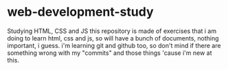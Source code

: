 # web-development-study
Studying HTML, CSS and JS 
this repository is made of exercises that i am doing to learn html, css and js, so will have a bunch of documents, nothing important, i guess.
i'm learning git and github too, so don't mind if there are something wrong with my "commits" and those things 'cause i'm new at this.
